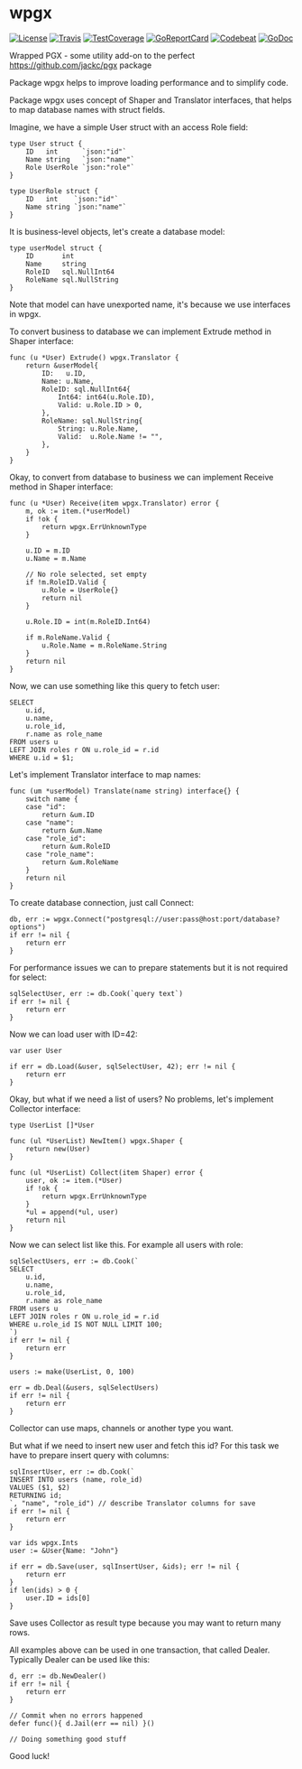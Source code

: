 # wpgx

[![License][LicenseBadge]](./LICENSE)
[![Travis][TravisBadge]][Travis]
[![TestCoverage][CodeCovBadge]][CodeCov]
[![GoReportCard][GoReportCardBadge]][GoReportCard]
[![Codebeat][CodebeatBadge]][CodeBeat]
[![GoDoc][GoDocBadge]][GoDoc]

Wrapped PGX - some utility add-on to the perfect https://github.com/jackc/pgx package

Package wpgx helps to improve loading performance and to simplify code.

Package wpgx uses concept of Shaper and Translator interfaces, that helps
to map database names with struct fields.

Imagine, we have a simple User struct with an access Role field:

    type User struct {
        ID   int      `json:"id"`
        Name string   `json:"name"`
        Role UserRole `json:"role"`
    }

    type UserRole struct {
        ID   int    `json:"id"`
        Name string `json:"name"`
    }

It is business-level objects, let's create a database model:

    type userModel struct {
        ID       int
        Name     string
        RoleID   sql.NullInt64
        RoleName sql.NullString
    }

Note that model can have unexported name, it's because we use interfaces in wpgx.

To convert business to database we can implement Extrude method in Shaper interface:

    func (u *User) Extrude() wpgx.Translator {
        return &userModel{
            ID:   u.ID,
            Name: u.Name,
            RoleID: sql.NullInt64{
                Int64: int64(u.Role.ID),
                Valid: u.Role.ID > 0,
            },
            RoleName: sql.NullString{
                String: u.Role.Name,
                Valid:  u.Role.Name != "",
            },
        }
    }

Okay, to convert from database to business we can implement Receive method in Shaper interface:

    func (u *User) Receive(item wpgx.Translator) error {
        m, ok := item.(*userModel)
        if !ok {
            return wpgx.ErrUnknownType
        }

        u.ID = m.ID
        u.Name = m.Name

        // No role selected, set empty
        if !m.RoleID.Valid {
            u.Role = UserRole{}
            return nil
        }

        u.Role.ID = int(m.RoleID.Int64)

        if m.RoleName.Valid {
            u.Role.Name = m.RoleName.String
        }
        return nil
    }

Now, we can use something like this query to fetch user:

    SELECT
        u.id,
        u.name,
        u.role_id,
        r.name as role_name
    FROM users u
    LEFT JOIN roles r ON u.role_id = r.id
    WHERE u.id = $1;

Let's implement Translator interface to map names:

    func (um *userModel) Translate(name string) interface{} {
        switch name {
        case "id":
            return &um.ID
        case "name":
            return &um.Name
        case "role_id":
            return &um.RoleID
        case "role_name":
            return &um.RoleName
        }
        return nil
    }

To create database connection, just call Connect:

    db, err := wpgx.Connect("postgresql://user:pass@host:port/database?options")
    if err != nil {
        return err
    }

For performance issues we can to prepare statements but it is not required for select:

    sqlSelectUser, err := db.Cook(`query text`)
    if err != nil {
        return err
    }

Now we can load user with ID=42:

    var user User

    if err = db.Load(&user, sqlSelectUser, 42); err != nil {
        return err
    }

Okay, but what if we need a list of users? No problems, let's implement Collector interface:

    type UserList []*User

    func (ul *UserList) NewItem() wpgx.Shaper {
        return new(User)
    }

    func (ul *UserList) Collect(item Shaper) error {
        user, ok := item.(*User)
        if !ok {
            return wpgx.ErrUnknownType
        }
        *ul = append(*ul, user)
        return nil
    }

Now we can select list like this. For example all users with role:

    sqlSelectUsers, err := db.Cook(`
    SELECT
        u.id,
        u.name,
        u.role_id,
        r.name as role_name
    FROM users u
    LEFT JOIN roles r ON u.role_id = r.id
    WHERE u.role_id IS NOT NULL LIMIT 100;
    `)
    if err != nil {
        return err
    }

    users := make(UserList, 0, 100)

    err = db.Deal(&users, sqlSelectUsers)
    if err != nil {
        return err
    }

Collector can use maps, channels or another type you want.

But what if we need to insert new user and fetch this id?
For this task we have to prepare insert query with columns:

    sqlInsertUser, err := db.Cook(`
    INSERT INTO users (name, role_id)
    VALUES ($1, $2)
    RETURNING id;
    `, "name", "role_id") // describe Translator columns for save
    if err != nil {
        return err
    }

    var ids wpgx.Ints
    user := &User{Name: "John"}

    if err = db.Save(user, sqlInsertUser, &ids); err != nil {
        return err
    }
    if len(ids) > 0 {
        user.ID = ids[0]
    }

Save uses Collector as result type because you may want to return many rows.

All examples above can be used in one transaction, that called Dealer.
Typically Dealer can be used like this:

    d, err := db.NewDealer()
    if err != nil {
        return err
    }

    // Commit when no errors happened
    defer func(){ d.Jail(err == nil) }()

    // Doing something good stuff

Good luck!

[Travis]: https://travis-ci.org/shestakovda/wpgx
[CodeCov]: https://codecov.io/gh/shestakovda/wpgx
[GoReportCard]: https://goreportcard.com/report/github.com/shestakovda/wpgx
[CodeBeat]: https://codebeat.co/projects/github-com-shestakovda-wpgx-master
[GoDoc]: https://godoc.org/github.com/shestakovda/wpgx

[LicenseBadge]: https://img.shields.io/dub/l/vibe-d.svg
[TravisBadge]: https://travis-ci.org/shestakovda/wpgx.svg?style=flat-square&&branch=master
[CodeCovBadge]: https://codecov.io/gh/shestakovda/wpgx/branch/master/graph/badge.svg
[GoReportCardBadge]: https://goreportcard.com/badge/github.com/shestakovda/wpgx
[CodebeatBadge]: https://codebeat.co/badges/4238a10d-158b-4116-aac1-b7e21799d8c1
[GoDocBadge]: https://godoc.org/github.com/shestakovda/wpgx?status.svg